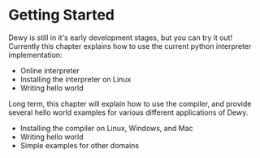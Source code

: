 # Getting Started

Dewy is still in it's early development stages, but you can try it out! Currently this chapter explains how to use the current python interpreter implementation:
- Online interpreter
- Installing the interpreter on Linux
- Writing hello world

Long term, this chapter will explain how to use the compiler, and provide several hello world examples for various different applications of Dewy.
- Installing the compiler on Linux, Windows, and Mac
- Writing hello world
- Simple examples for other domains